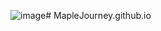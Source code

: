 ![image](https://github.com/MapleJourney/MapleJourney.github.io/assets/113182205/c762386f-dda4-4f1e-b098-c19395caf72e)# MapleJourney.github.io
